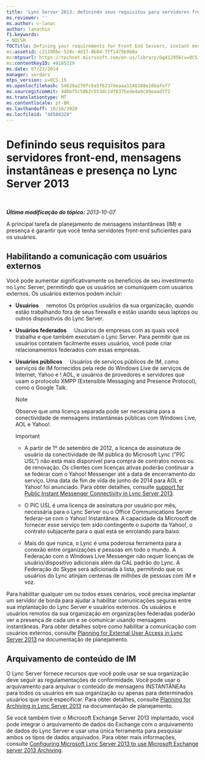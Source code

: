 ```yaml
---
title: 'Lync Server 2013: definindo seus requisitos para servidores front-end, mensagens instantâneas e presença'
ms.reviewer: ''
ms.author: v-lanac
author: lanachin
f1.keywords:
- NOCSH
TOCTitle: Defining your requirements for Front End Servers, instant messaging, and presence
ms:assetid: c21198bc-520c-4d17-8b84-7ff1475b9b0a
ms:mtpsurl: https://technet.microsoft.com/en-us/library/Gg412956(v=OCS.15)
ms:contentKeyID: 48185319
ms.date: 07/23/2014
manager: serdars
mtps_version: v=OCS.15
ms.openlocfilehash: 54629a270fcba5f6237deaaa1146108e16bafef7
ms.sourcegitcommit: 4d6bf5c58b2c553dc1df8375ede4a9cb9eaadff2
ms.translationtype: MT
ms.contentlocale: pt-BR
ms.lasthandoff: 10/16/2020
ms.locfileid: "48504328"
---
```

# <a name="defining-your-requirements-for-front-end-servers-instant-messaging-and-presence-in-lync-server-2013"></a>Definindo seus requisitos para servidores front-end, mensagens instantâneas e presença no Lync Server 2013

<div data-xmlns="http://www.w3.org/1999/xhtml">

<div class="topic" data-xmlns="http://www.w3.org/1999/xhtml" data-msxsl="urn:schemas-microsoft-com:xslt" data-cs="https://msdn.microsoft.com/">

<div data-asp="https://msdn2.microsoft.com/asp">



</div>

<div id="mainSection">

<div id="mainBody">

<span> </span>

_**Última modificação do tópico:** 2013-10-07_

A principal tarefa de planejamento de mensagens instantâneas (IM) e presença é garantir que você tenha servidores front-end suficientes para os usuários.

<div>

## <a name="enabling-communication-with-external-users"></a>Habilitando a comunicação com usuários externos

Você pode aumentar significativamente os benefícios de seu investimento no Lync Server, permitindo que os usuários se comuniquem com usuários externos. Os usuários externos podem incluir:

  - **Usuários**     remotos Os próprios usuários da sua organização, quando estão trabalhando fora de seus firewalls e estão usando seus laptops ou outros dispositivos do Lync Server.

  - **Usuários federados**     Usuários de empresas com as quais você trabalha e que também executam o Lync Server. Para permitir que os usuários contatem facilmente esses usuários, você pode criar relacionamentos federados com essas empresas.

  - **Usuários públicos**     Usuários de serviços públicos de IM, como serviços de IM fornecidos pela rede do Windows Live de serviços de Internet, Yahoo e \! AOL, e usuários de provedores e servidores que usam o protocolo XMPP (Extensible Messaging and Presence Protocol), como o Google Talk.
    
    <div>
    

    > [!NOTE]  
    > Observe que uma licença separada pode ser necessária para a conectividade de mensagens instantâneas públicas com Windows Live, AOL e Yahoo!.

    
    </div>
    
    <div>
    

    > [!IMPORTANT]  
    > <UL>
    > <LI>
    > <P>A partir de 1º de setembro de 2012, a licença de assinatura de usuário da conectividade de IM pública do Microsoft Lync ("PIC USL") não está mais disponível para compra de contratos novos ou de renovação. Os clientes com licenças ativas poderão continuar a se federar com o Yahoo! Messenger até a data de encerramento do serviço. Uma data de fim de vida de junho de 2014 para AOL e Yahoo! foi anunciado. Para obter detalhes, consulte <A href="lync-server-2013-support-for-public-instant-messenger-connectivity.md">support for Public Instant Messenger Connectivity in Lync Server 2013</A>.</P>
    > <LI>
    > <P>O PIC USL é uma licença de assinatura por usuário por mês, necessária para o Lync Server ou o Office Communications Server federar-se com o Yahoo! Instantânea. A capacidade da Microsoft de fornecer esse serviço tem sido contingente o suporte da Yahoo!, o contrato subjacente para o qual está se enrolando para baixo.</P>
    > <LI>
    > <P>Mais do que nunca, o Lync é uma poderosa ferramenta para a conexão entre organizações e pessoas em todo o mundo. A Federação com o Windows Live Messenger não requer licenças de usuário/dispositivo adicionais além da CAL padrão do Lync. A Federação do Skype será adicionada à lista, permitindo que os usuários do Lync atinjam centenas de milhões de pessoas com IM e voz.</P></LI></UL>

    
    </div>

Para habilitar qualquer um ou todos esses cenários, você precisa implantar um servidor de borda para ajudar a habilitar comunicações seguras entre sua implantação do Lync Server e usuários externos. Os usuários e usuários remotos da sua organização em organizações federadas poderão ver a presença de cada um e se comunicar usando mensagens instantâneas. Para obter detalhes sobre como habilitar a comunicação com usuários externos, consulte [Planning for External User Access in Lync Server 2013](lync-server-2013-planning-for-external-user-access.md) na documentação de planejamento.

</div>

<div>

## <a name="archiving-im-content"></a>Arquivamento de conteúdo de IM

O Lync Server fornece recursos que você pode usar se sua organização deve seguir as regulamentações de conformidade. Você pode usar o arquivamento para arquivar o conteúdo de mensagens INSTANTÂNEAs para todos os usuários em sua organização ou apenas para determinados usuários que você especificar. Para obter detalhes, consulte [Planning for Archiving in Lync Server 2013](lync-server-2013-planning-for-archiving.md) na documentação de planejamento.

Se você também tiver o Microsoft Exchange Server 2013 implantado, você pode integrar o arquivamento de dados do Exchange com o arquivamento de dados do Lync Server e usar uma única ferramenta para pesquisar ambos os tipos de dados arquivados. Para obter mais informações, consulte [Configuring Microsoft Lync Server 2013 to use Microsoft Exchange server 2013 Archiving](configuring-lync-server-2013-to-use-microsoft-exchange-server-2013-archiving.md).

</div>

</div>

<span> </span>

</div>

</div>

</div>

